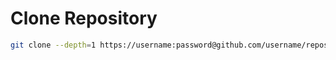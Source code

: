 # Clone Repository

```bash
git clone --depth=1 https://username:password@github.com/username/repositori
```